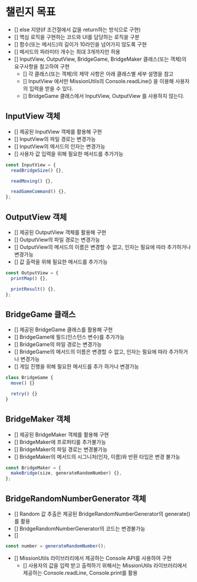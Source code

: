 # 챌린지 목표

- [] else 지양(if 조건절에서 값을 return하는 방식으로 구현)
- [] 핵심 로직을 구현하는 코드와 UI를 담당하는 로직을 구분
- [] 함수(또는 메서드)의 길이가 10라인을 넘어가지 않도록 구현
- [] 메서드의 파라미터 개수는 최대 3개까지만 허용
- [] InputView, OutputView, BridgeGame, BridgeMaker 클래스(또는 객체)의 요구사항을 참고하여 구현
  - [] 각 클래스(또는 객체)의 제약 사항은 아래 클래스별 세부 설명을 참고
  - [] InputView 에서만 MissionUtils의 Console.readLine() 을 이용해 사용자의 입력을 받을 수 있다.
  - [] BridgeGame 클래스에서 InputView, OutputView 를 사용하지 않는다.

## InputView 객체

- [] 제공된 InputView 객체를 활용해 구현
- [] InputView의 파일 경로는 변경가능
- [] InputView의 메서드의 인자는 변경가능
- [] 사용자 값 입력을 위해 필요한 메서드를 추가가능

```js
const InputView = {
  readBridgeSize() {},

  readMoving() {},

  readGameCommand() {},
};
```

## OutputView 객체

- [] 제공된 OutputView 객체를 활용해 구현
- [] OutputView의 파일 경로는 변경가능
- [] OutputView의 메서드의 이름은 변경할 수 없고, 인자는 필요에 따라 추가하거나 변경가능
- [] 값 출력을 위해 필요한 메서드를 추가가능

```js
const OutputView = {
  printMap() {},

  printResult() {},
};
```

## BridgeGame 클래스

- [] 제공된 BridgeGame 클래스를 활용해 구현
- [] BridgeGame에 필드(인스턴스 변수)를 추가가능
- [] BridgeGame의 파일 경로는 변경가능
- [] BridgeGame의 메서드의 이름은 변경할 수 없고, 인자는 필요에 따라 추가하거나 변경가능
- [] 게임 진행을 위해 필요한 메서드를 추가 하거나 변경가능

```js
class BridgeGame {
  move() {}

  retry() {}
}
```

## BridgeMaker 객체

- [] 제공된 BridgeMaker 객체를 활용해 구현
- [] BridgeMaker에 프로퍼티를 추가불가능
- [] BridgeMaker의 파일 경로는 변경불가능
- [] BridgeMaker의 메서드의 시그니처(인자, 이름)와 반환 타입은 변경 불가능

```js
const BridgeMaker = {
  makeBridge(size, generateRandomNumber) {},
};
```

## BridgeRandomNumberGenerator 객체

- [] Random 값 추출은 제공된 BridgeRandomNumberGenerator의 generate()를 활용
- [] BridgeRandomNumberGenerator의 코드는 변경불가능
- []

```js
const number = generateRandomNumber();
```

- [] MissionUtils 라이브러리에서 제공하는 Console API를 사용하여 구현
  - [] 사용자의 값을 입력 받고 출력하기 위해서는 MissionUtils 라이브러리에서 제공하는 Console.readLine, Console.print를 활용
